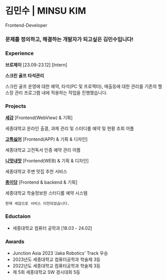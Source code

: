 # 김민수 | MINSU KIM
Frontend-Developer
### 문제를 정의하고, 해결하는 개발자가 되고싶은 김민수입니다!

### Experience

**브로제이** [23.09-23.12] [Intern]

**스크린 골프 타석관리**

스크린 골프 운영에 대한 예약, 타석(PC 및 프로젝터), 매출등에 대한 관리를 기존의 헬스장 관리 프로그램 내에 적용하는 작업을 진행했습니다.


### Projects

[**세감**](https://github.com/se-gam/) [Frontend(WebView) & 기획]

세종대학교 온라인 출결, 과제 관리 및 스터디룸 예약 및 현황 조회 어플


[**고특싫어**](https://github.com/goteuk-hater) [Frontend(APP) & 기획 & 디자인]

세종대학교 고전독서 인증 예약 관리 어플

[**니맛내맛**](https://github.com/NimatNemat) [Frontend(WEB) & 기획 & 디자인]

세종대학교 주변 맛집 추천 서비스

[**종이당**](https://github.com/kmsu44/jongidang) [Frontend & backend & 기획] 

세종대학교 학술정보원 스터디룸 예약 시스템

`현재 세감으로 서비스 이전되었습니다.`



### Eductaion
- 세종대학교 컴퓨터 공학과 [18.03 - 24.02]

### Awards
- Junction Asia 2023 'Jaka Robotics' Track 우승
- 2023년도 세종대학교 컴퓨터공학과 학술제 3등
- 2022년도 세종대학교 컴퓨터공학과 학술제 3등
- 제 5회 세종대학교 SW 경시대회 5등
